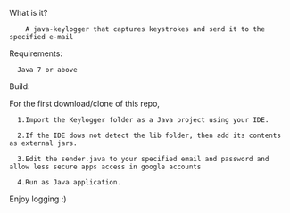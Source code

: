 What is it?

        A java-keylogger that captures keystrokes and send it to the specified e-mail

Requirements:

      Java 7 or above

Build:

For the first download/clone of this repo,

      1.Import the Keylogger folder as a Java project using your IDE.	  

      2.If the IDE dows not detect the lib folder, then add its contents as external jars.
      
      3.Edit the sender.java to your specified email and password and allow less secure apps access in google accounts

      4.Run as Java application.

        

Enjoy logging :)
